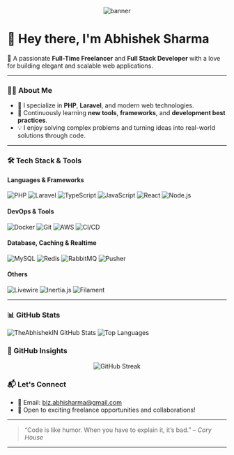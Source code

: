 <!-- Banner -->
<p align="center">
  <img src="https://capsule-render.vercel.app/api?type=waving&color=0D1117&height=200&section=header&text=Abhishek%20Sharma&fontSize=40&fontColor=ffffff" alt="banner"/>
</p>

# 👋 Hey there, I'm Abhishek Sharma

🚀 A passionate **Full-Time Freelancer** and **Full Stack Developer** with a love for building elegant and scalable web applications.

---

### 👨‍💻 About Me

- 💼 I specialize in **PHP**, **Laravel**, and modern web technologies.
- 🌱 Continuously learning **new tools**, **frameworks**, and **development best practices**.
- 💡 I enjoy solving complex problems and turning ideas into real-world solutions through code.

---

### 🛠️ Tech Stack & Tools

#### Languages & Frameworks
![PHP](https://img.shields.io/badge/PHP-777BB4?style=for-the-badge&logo=php&logoColor=white)
![Laravel](https://img.shields.io/badge/Laravel-F72C1F?style=for-the-badge&logo=laravel&logoColor=white)
![TypeScript](https://img.shields.io/badge/TypeScript-3178C6?style=for-the-badge&logo=typescript&logoColor=white)
![JavaScript](https://img.shields.io/badge/JavaScript-F7DF1E?style=for-the-badge&logo=javascript&logoColor=black)
![React](https://img.shields.io/badge/React-20232A?style=for-the-badge&logo=react&logoColor=61DAFB)
![Node.js](https://img.shields.io/badge/Node.js-339933?style=for-the-badge&logo=nodedotjs&logoColor=white)

#### DevOps & Tools
![Docker](https://img.shields.io/badge/Docker-2496ED?style=for-the-badge&logo=docker&logoColor=white)
![Git](https://img.shields.io/badge/Git-F05032?style=for-the-badge&logo=git&logoColor=white)
![AWS](https://img.shields.io/badge/AWS-232F3E?style=for-the-badge&logo=amazon-aws&logoColor=white)
![CI/CD](https://img.shields.io/badge/CI/CD-blue?style=for-the-badge)

#### Database, Caching & Realtime
![MySQL](https://img.shields.io/badge/MySQL-4479A1?style=for-the-badge&logo=mysql&logoColor=white)
![Redis](https://img.shields.io/badge/Redis-DC382D?style=for-the-badge&logo=redis&logoColor=white)
![RabbitMQ](https://img.shields.io/badge/RabbitMQ-FF6600?style=for-the-badge&logo=rabbitmq&logoColor=white)
![Pusher](https://img.shields.io/badge/Pusher-1A96F1?style=for-the-badge)

#### Others
![Livewire](https://img.shields.io/badge/Livewire-red?style=for-the-badge)
![Inertia.js](https://img.shields.io/badge/Inertia.js-3C3C3C?style=for-the-badge)
![Filament](https://img.shields.io/badge/Filament-065F46?style=for-the-badge)

---


### 📊 GitHub Stats

![TheAbhishekIN GitHub Stats](https://github-readme-stats.vercel.app/api?username=TheAbhishekIN&show_icons=true&theme=default)  ![Top Languages](https://github-readme-stats.vercel.app/api/top-langs/?username=TheAbhishekIN&layout=compact&hide=html&theme=default)


### 🧠 GitHub Insights

<!-- Contribution Streak -->
<p align="center">
  <img src="https://github-readme-streak-stats.herokuapp.com?user=TheAbhishekIN&theme=default" alt="GitHub Streak"/>
</p>

### 📬 Let's Connect

- 📧 Email: [biz.abhisharma@gmail.com](mailto:biz.abhisharma@gmail.com)
- 🤝 Open to exciting freelance opportunities and collaborations!

---

> “Code is like humor. When you have to explain it, it’s bad.” – *Cory House*

---


<!---
TheAbhishekIN/TheAbhishekIN is a ✨ special ✨ repository because its `README.md` (this file) appears on your GitHub profile.
You can click the Preview link to take a look at your changes.
--->
